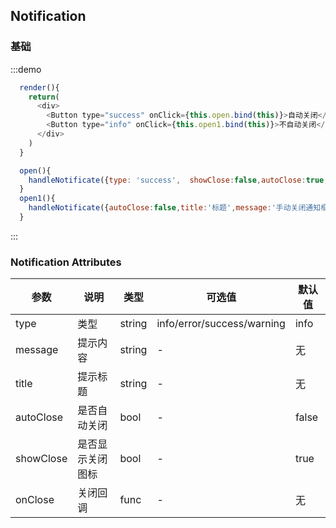 ## Notification

### 基础

:::demo

```js
  render(){
    return(
      <div>
        <Button type="success" onClick={this.open.bind(this)}>自动关闭</Button>
        <Button type="info" onClick={this.open1.bind(this)}>不自动关闭</Button>
      </div>
    )
  }

  open(){
    handleNotificate({type: 'success',  showClose:false,autoClose:true,title:'标题',message:'自动关闭通知框',onClose:()=>{console.log('关闭回调')}})
  }
  open1(){
    handleNotificate({autoClose:false,title:'标题',message:'手动关闭通知框',onClose:()=>{console.log('关闭回调')}})
  }

```
:::

### Notification Attributes

| 参数 | 说明 | 类型 | 可选值 | 默认值 |
| -------- | ----- | ---- | ---- | ---- |
| type | 类型 | string | info/error/success/warning | info |
| message | 提示内容 | string | - | 无 |
| title | 提示标题 | string | - | 无 |
| autoClose | 是否自动关闭 | bool | - | false |
| showClose | 是否显示关闭图标 | bool | - | true |
| onClose | 关闭回调 | func | - | 无 |